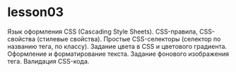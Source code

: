 # lesson03
Язык оформления CSS (Cascading Style Sheets). CSS-правила, CSS-свойства (стилевые свойства). Простые CSS-селекторы (селектор по названию тега, по классу). Задание цвета в CSS и цветового градиента. Оформление и форматирование текста. Задание фонового изображения тега. Валидация CSS-кода.
